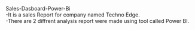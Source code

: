 Sales-Dasboard-Power-Bi
<br/>
-It is a sales Report for company named Techno Edge.
<br/>
-There are 2 diffrent analysis report were made using tool called Power BI.

